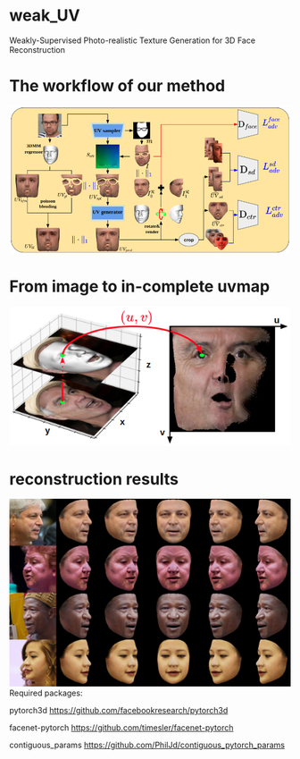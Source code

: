 # weak_UV
Weakly-Supervised Photo-realistic Texture Generation for 3D Face Reconstruction
# The workflow of our method
![workflow](images/fig3.png)

# From image to in-complete uvmap
![sampler](images/fig2.png)

# reconstruction results
![results](images/results.png)
Required packages:

pytorch3d https://github.com/facebookresearch/pytorch3d

facenet-pytorch https://github.com/timesler/facenet-pytorch

contiguous_params https://github.com/PhilJd/contiguous_pytorch_params




